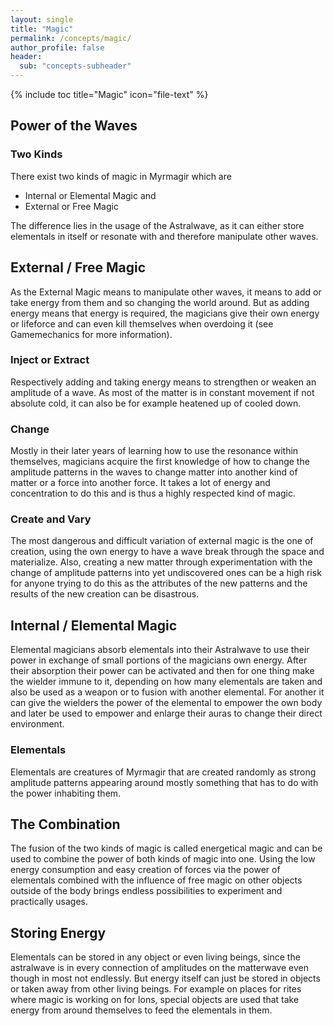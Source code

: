 ```yaml
---
layout: single
title: "Magic"
permalink: /concepts/magic/
author_profile: false
header:
  sub: "concepts-subheader"
---
```


{% include toc title="Magic" icon="file-text" %}

## Power of the Waves
### Two Kinds
There exist two kinds of magic in Myrmagir which are  
 - Internal or Elemental Magic and  
 - External or Free Magic  

The difference lies in the usage of the Astralwave, as it can either store elementals in itself or resonate with and therefore manipulate other waves.
## External / Free Magic
As the External Magic means to manipulate other waves, it means to add or take energy from them and so changing the world around. But as adding energy means that energy is required, the magicians give their own energy or lifeforce and can even kill themselves when overdoing it (see Gamemechanics for more information).
### Inject or Extract
Respectively adding and taking energy means to strengthen or weaken an amplitude of a wave. As most of the matter is in constant movement if not absolute cold, it can also be for example heatened up of cooled down.  
### Change
Mostly in their later years of learning how to use the resonance within themselves, magicians acquire the first knowledge of how to change the amplitude patterns in the waves to change matter into another kind of matter or a force into another force.
It takes a lot of energy and concentration to do this and is thus a highly respected kind of magic. 
### Create and Vary
The most dangerous and difficult variation of external magic is the one of creation, using the own energy to have a wave break through the space and materialize.
Also, creating a new matter through experimentation with the change of amplitude patterns into yet undiscovered ones can be a high risk for anyone trying to do this as the attributes of the new patterns and the results of the new creation can be disastrous. 
## Internal / Elemental Magic
Elemental magicians absorb elementals into their Astralwave to use their power in exchange of small portions of the magicians own energy.
After their absorption their power can be activated and then for one thing make the wielder immune to it, depending on how many elementals are taken and also be used as a weapon or to fusion with another elemental.
For another it can give the wielders the power of the elemental to empower the own body and later be used to empower and enlarge their auras to change their direct environment. 
### Elementals
Elementals are creatures of Myrmagir that are created randomly as strong amplitude patterns appearing around mostly something that has to do with the power inhabiting them.
## The Combination
The fusion of the two kinds of magic is called energetical magic and can be used to combine the power of both kinds of magic into one.
Using the low energy consumption and easy creation of forces via the power of elementals combined with the influence of free magic on other objects outside of the body brings endless possibilities to experiment and practically usages. 
## Storing Energy
Elementals can be stored in any object or even living beings, since the astralwave is in every connection of amplitudes on the matterwave even though in most not endlessly. But energy itself can just be stored in objects or taken away from other living beings.
For example on places for rites where magic is working on for Ions, special objects are used that take energy from around themselves to feed the elementals in them.

